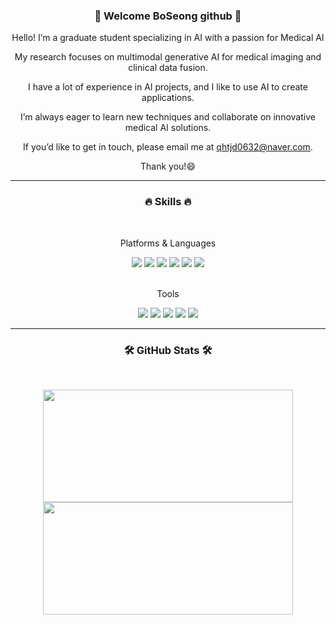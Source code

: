 

<!--
**BOSEONG000126/BOSEONG000126** is a ✨ _special_ ✨ repository because its `README.md` (this file) appears on your GitHub profile.
Here are some ideas to get you started:
- 🔭 I’m currently working on ...
- 🌱 I’m currently learning ...
- 👯 I’m looking to collaborate on ...
- 🤔 I’m looking for help with ...
- 💬 Ask me about ...
- 📫 How to reach me: ...
- 😄 Pronouns: ...
- ⚡ Fun fact: ...
-->

<div align="center">
  <h3>🍵 Welcome BoSeong github 🍵</h3>
  
<p>Hello! I’m a graduate student specializing in AI with a passion for Medical AI</p>
<p>My research focuses on multimodal generative AI for medical imaging and clinical data fusion.</p>
<p>I have a lot of experience in AI projects, and I like to use AI to create applications.</p>
<p>I’m always eager to learn new techniques and collaborate on innovative medical AI solutions.</p>
<p>If you’d like to get in touch, please email me at <a href="mailto:boseong@hanyang.ac.kr">qhtjd0632@naver.com</a>.</p>
<p>Thank you!😄</p>

<hr/>


  <h3>🔥 Skills 🔥</h3>
  <br/>
  <p>Platforms & Languages</p>
  <img src="https://img.shields.io/badge/JAVA-007396?style=for-the-badge&logo=java&logoColor=white">
  <img src="https://img.shields.io/badge/kotlin-7F52FF?style=for-the-badge&logo=kotlin&logoColor=white">
  <img src="https://img.shields.io/badge/python-3776AB?style=for-the-badge&logo=python&logoColor=white">
  <img src="https://img.shields.io/badge/html5-E34F26?style=for-the-badge&logo=html5&logoColor=white">
  <img src="https://img.shields.io/badge/css3-1572B6?style=for-the-badge&logo=css3&logoColor=white">
  <img src="https://img.shields.io/badge/Android-3DDC84?style=for-the-badge&logo=Android&logoColor=white">
  <br/>
  <br/>
  <p>Tools</p>
  <img src="https://img.shields.io/badge/visualstudiocode-007ACC?style=for-the-badge&logo=visualstudiocode&logoColor=white">
  <img src="https://img.shields.io/badge/jupyter-F37626?style=for-the-badge&logo=jupyter&logoColor=white">
  <img src="https://img.shields.io/badge/spyderide-FF0000?style=for-the-badge&logo=spyderide&logoColor=white">
  <img src="https://img.shields.io/badge/androidstudio-3DDC84?style=for-the-badge&logo=androidstudio&logoColor=white">
  <img src="https://img.shields.io/badge/eclipseide-2C2255?style=for-the-badge&logo=eclipseide&logoColor=white">
  <hr/>

  <h3>🛠 GitHub Stats 🛠</h3>
  <br/>
  <p>
    <img width = "400em" height="180em" src="https://github-readme-stats.vercel.app/api?username=BOSEONG000126&show_icons=true&include_all_commits=true&bg_color=30,81c147,008000&title_color=fff&text_color=fff">
    <img width="400em" height="180em" src="https://github-readme-stats.vercel.app/api/top-langs/?username=BOSEONG000126&layout=compact&bg_color=30,81c147,008000&title_color=fff&text_color=fff">
  </p>

</div>


